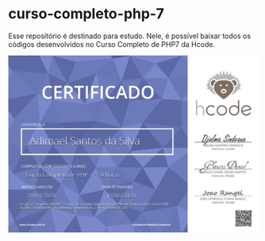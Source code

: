 # curso-completo-php-7

Esse repositório é destinado para estudo. Nele, é possível baixar todos os códigos desenvolvidos no Curso Completo de PHP7 da Hcode.

![Screenshot](/Screenshot/screenshot1.jpg)